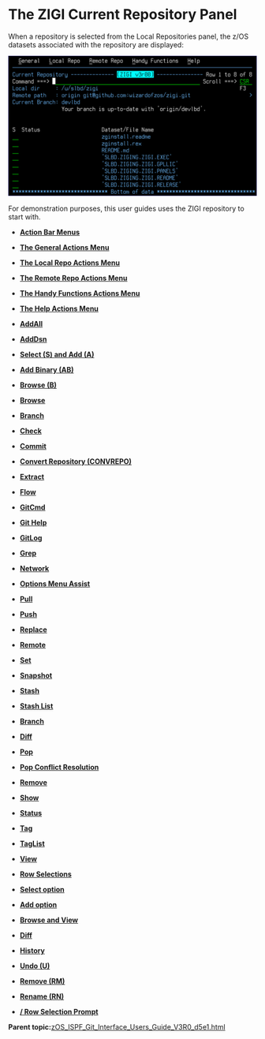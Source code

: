 # The ZIGI Current Repository Panel

When a repository is selected from the Local Repositories panel, the z/OS datasets associated with the repository are displayed:

![](media/img(26).png)

For demonstration purposes, this user guides uses the ZIGI repository to start with.

-   **[Action Bar Menus](zOS_ISPF_Git_Interface_Users_Guide_V3R0_action_bar_menus.html)**  

-   **[The General Actions Menu](zOS_ISPF_Git_Interface_Users_Guide_V3R0_the_general_actions_menu.html)**  

-   **[The Local Repo Actions Menu](zOS_ISPF_Git_Interface_Users_Guide_V3R0_the_local_repo_actions_menu.html)**  

-   **[The Remote Repo Actions Menu](zOS_ISPF_Git_Interface_Users_Guide_V3R0_the_remote_repo_actions_menu.html)**  

-   **[The Handy Functions Actions Menu](zOS_ISPF_Git_Interface_Users_Guide_V3R0_the_handy_functions_actions_menu.html)**  

-   **[The Help Actions Menu](zOS_ISPF_Git_Interface_Users_Guide_V3R0_the_help_actions_menu.html)**  

-   **[AddAll](zOS_ISPF_Git_Interface_Users_Guide_V3R0_addall.html)**  

-   **[AddDsn](zOS_ISPF_Git_Interface_Users_Guide_V3R0_adddsn.html)**  

-   **[Select \(S\) and Add \(A\)](zOS_ISPF_Git_Interface_Users_Guide_V3R0_select_s_and_add_a.html)**  

-   **[Add Binary \(AB\)](zOS_ISPF_Git_Interface_Users_Guide_V3R0_add_binary_ab.html)**  

-   **[Browse \(B\)](zOS_ISPF_Git_Interface_Users_Guide_V3R0_browse_b.html)**  

-   **[Browse](zOS_ISPF_Git_Interface_Users_Guide_V3R0_browse.html)**  

-   **[Branch](zOS_ISPF_Git_Interface_Users_Guide_V3R0_branch.html)**  

-   **[Check](zOS_ISPF_Git_Interface_Users_Guide_V3R0_check.html)**  

-   **[Commit](zOS_ISPF_Git_Interface_Users_Guide_V3R0_commit.html)**  

-   **[Convert Repository \(CONVREPO\)](zOS_ISPF_Git_Interface_Users_Guide_V3R0_convert_repository_convrepo.html)**  

-   **[Extract](zOS_ISPF_Git_Interface_Users_Guide_V3R0_extract.html)**  

-   **[Flow](zOS_ISPF_Git_Interface_Users_Guide_V3R0_flow.html)**  

-   **[GitCmd](zOS_ISPF_Git_Interface_Users_Guide_V3R0_gitcmd.html)**  

-   **[Git Help](zOS_ISPF_Git_Interface_Users_Guide_V3R0_git_help.html)**  

-   **[GitLog](zOS_ISPF_Git_Interface_Users_Guide_V3R0_gitlog.html)**  

-   **[Grep](zOS_ISPF_Git_Interface_Users_Guide_V3R0_grep.html)**  

-   **[Network](zOS_ISPF_Git_Interface_Users_Guide_V3R0_network.html)**  

-   **[Options Menu Assist](zOS_ISPF_Git_Interface_Users_Guide_V3R0_options_menu_assist1.html)**  

-   **[Pull](zOS_ISPF_Git_Interface_Users_Guide_V3R0_pull.html)**  

-   **[Push](zOS_ISPF_Git_Interface_Users_Guide_V3R0_push.html)**  

-   **[Replace](zOS_ISPF_Git_Interface_Users_Guide_V3R0_replace.html)**  

-   **[Remote](zOS_ISPF_Git_Interface_Users_Guide_V3R0_remote.html)**  

-   **[Set](zOS_ISPF_Git_Interface_Users_Guide_V3R0_set.html)**  

-   **[Snapshot](zOS_ISPF_Git_Interface_Users_Guide_V3R0_snapshot.html)**  

-   **[Stash](zOS_ISPF_Git_Interface_Users_Guide_V3R0_stash.html)**  

-   **[Stash List](zOS_ISPF_Git_Interface_Users_Guide_V3R0_stash_list.html)**  

-   **[Branch](zOS_ISPF_Git_Interface_Users_Guide_V3R0_branch1.html)**  

-   **[Diff](zOS_ISPF_Git_Interface_Users_Guide_V3R0_diff.html)**  

-   **[Pop](zOS_ISPF_Git_Interface_Users_Guide_V3R0_pop.html)**  

-   **[Pop Conflict Resolution](zOS_ISPF_Git_Interface_Users_Guide_V3R0_pop_conflict_resolution.html)**  

-   **[Remove](zOS_ISPF_Git_Interface_Users_Guide_V3R0_remove.html)**  

-   **[Show](zOS_ISPF_Git_Interface_Users_Guide_V3R0_show.html)**  

-   **[Status](zOS_ISPF_Git_Interface_Users_Guide_V3R0_status.html)**  

-   **[Tag](zOS_ISPF_Git_Interface_Users_Guide_V3R0_tag.html)**  

-   **[TagList](zOS_ISPF_Git_Interface_Users_Guide_V3R0_taglist.html)**  

-   **[View](zOS_ISPF_Git_Interface_Users_Guide_V3R0_view.html)**  

-   **[Row Selections](zOS_ISPF_Git_Interface_Users_Guide_V3R0_row_selections1.html)**  

-   **[Select option](zOS_ISPF_Git_Interface_Users_Guide_V3R0_select_option1.html)**  

-   **[Add option](zOS_ISPF_Git_Interface_Users_Guide_V3R0_add_option.html)**  

-   **[Browse and View](zOS_ISPF_Git_Interface_Users_Guide_V3R0_browse_and_view.html)**  

-   **[Diff](zOS_ISPF_Git_Interface_Users_Guide_V3R0_diff1.html)**  

-   **[History](zOS_ISPF_Git_Interface_Users_Guide_V3R0_history.html)**  

-   **[Undo \(U\)](zOS_ISPF_Git_Interface_Users_Guide_V3R0_undo_u.html)**  

-   **[Remove \(RM\)](zOS_ISPF_Git_Interface_Users_Guide_V3R0_remove_rm.html)**  

-   **[Rename \(RN\)](zOS_ISPF_Git_Interface_Users_Guide_V3R0_rename_rn.html)**  

-   **[/ Row Selection Prompt](zOS_ISPF_Git_Interface_Users_Guide_V3R0__row_selection_prompt1.html)**  


**Parent topic:**[zOS\_ISPF\_Git\_Interface\_Users\_Guide\_V3R0\_d5e1.html](zOS_ISPF_Git_Interface_Users_Guide_V3R0_d5e1.html)

